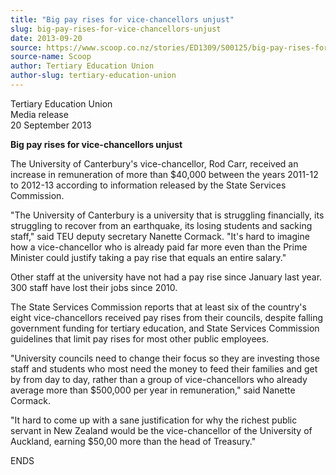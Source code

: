 ```yaml
---
title: "Big pay rises for vice-chancellors unjust"
slug: big-pay-rises-for-vice-chancellors-unjust
date: 2013-09-20
source: https://www.scoop.co.nz/stories/ED1309/S00125/big-pay-rises-for-vice-chancellors-unjust.htm
source-name: Scoop
author: Tertiary Education Union
author-slug: tertiary-education-union
---
```


<p>Tertiary Education Union<br>Media release<br>20 September
2013</p>

<p><strong>Big pay rises for vice-chancellors
unjust</strong></p>

<p>The University of Canterbury's
vice-chancellor, Rod Carr, received an increase in
remuneration of more than $40,000 between the years 2011-12
to 2012-13 according to information released by the State Services
Commission.</p>

<p>"The University of Canterbury is a
university that is struggling financially, its struggling to
recover from an earthquake, its losing students and sacking
staff," said TEU deputy secretary Nanette Cormack. "It's
hard to imagine how a vice-chancellor who is already paid
far more even than the Prime Minister could justify taking a
pay rise that equals an entire salary."</p>

<p>Other staff at the
university have not had a pay rise since January last year.
300 staff have lost their jobs since 2010.</p>

<p>The State
Services Commission reports that at least six of the
country's eight vice-chancellors received pay rises from
their councils, despite falling government funding for
tertiary education, and State Services Commission guidelines
that limit pay rises for most other public
employees.</p>

<p>"University councils need to change their focus
so they are investing those staff and students who most need
the money to feed their families and get by from day to day,
rather than a group of vice-chancellors who already average
more than $500,000 per year in remuneration," said Nanette
Cormack.</p>

<p>"It hard to come up with a sane justification for
why the richest public servant in New Zealand would be the
vice-chancellor of the University of Auckland, earning
$50,00 more than the head of
Treasury."</p>

<p>ENDS</p>

<p></p>